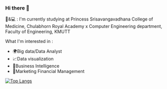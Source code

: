 ### Hi there 👋

🧬&💻 : I'm currently studying at Princess Srisavangavadhana College of Medicine, Chulabhorn Royal Academy x Computer Engineering department, Faculty of Engineering, KMUTT

What I'm interested in :
- 🌍Big data/Data Analyst 
- 📈Data visualization
- 📝Business Intelligence
- 💸Marketing Financial Management

[![Top Langs](https://github-readme-stats.vercel.app/api/top-langs/?username=JantharatChumsang&layout=compact)](https://github.com/JantharatChumsang/github-readme-stats)

